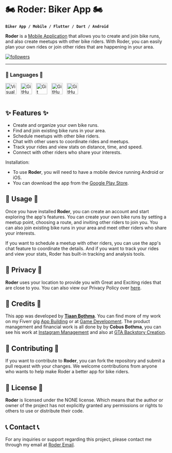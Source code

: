 # 🏍️ Roder: Biker App 🏍️

**`Biker App / Mobile / Flutter / Dart / Android`**

**Roder** is a [Mobile Application](https://play.google.com/store/apps/details?id=com.tb.roder) that allows you to create and join bike runs, and also create meetups with other bike riders. With Roder, you can easily plan your own rides or join other rides that are happening in your area.

<p align="left">
  <a href="https://www.instagram.com/roderbiker/?igshid=MzNlNGNkZWQ4Mg%3D%3D">
    <img alt="followers" title="Follow me on Instagram" src="https://img.shields.io/badge/Instagram-Follow-E1306C?style=for-the-badge&logo=Instagram"/></a>

---

### 🔧 Languages 🔧

<img align="left" alt="Visual Studio Code" width="35px" src="https://cdn.jsdelivr.net/gh/devicons/devicon/icons/vscode/vscode-original.svg" style="padding-right:10px;" />
<img align="left" alt="GitHub" width="35px" src="https://cdn.jsdelivr.net/gh/devicons/devicon/icons/dart/dart-original.svg" style="padding-right:10px;" />
<img align="left" alt="Git" width="35px" src="https://cdn.jsdelivr.net/gh/devicons/devicon/icons/git/git-original.svg" style="padding-right:10px;" />
<img align="left" alt="GitHub" width="35px" src="https://user-images.githubusercontent.com/3369400/139447912-e0f43f33-6d9f-45f8-be46-2df5bbc91289.png" style="padding-right:10px;" />
<img align="left" alt="GitHub" width="35px" src="https://cdn.jsdelivr.net/gh/devicons/devicon/icons/firebase/firebase-plain.svg" style="padding-right:10px;" />
<br />
<br />
<br />

## ✨ Features ✨ 
- Create and organize your own bike runs.
- Find and join existing bike runs in your area.
- Schedule meetups with other bike riders.
- Chat with other users to coordinate rides and meetups.
- Track your rides and view stats on distance, time, and speed.
- Connect with other riders who share your interests.

Installation:
- To use **Roder**, you will need to have a mobile device running Android or iOS.
- You can download the app from the [Google Play Store](https://play.google.com/store/apps/details?id=com.tb.roder).

## 🏁 Usage 🏁
Once you have installed **Roder**, you can create an account and start exploring the app's features. You can create your own bike runs by setting a meetup point, choosing a route, and inviting other riders to join you. You can also join existing bike runs in your area and meet other riders who share your interests.

If you want to schedule a meetup with other riders, you can use the app's chat feature to coordinate the details. And if you want to track your rides and view your stats, Roder has built-in tracking and analysis tools.

## 👀 Privacy 👀
**Roder** uses your location to provide you with Great and Exciting rides that are close to you. You can also view our Privacy Policy over [here](https://github.com/Tyroneexe/Roder/blob/main/privacy-policy.md).

## 🎈 Credits 🎈
This app was developed by [**Tiaan Bothma**](https://github.com/Tyroneexe/Tiaan-Bothma). You can find more of my work on my Fiverr gig [App Building](https://www.fiverr.com/totallyt484/build-a-mobile-app-using-flutter-with-a-database) or at [Game Development](https://www.fiverr.com/totallyt484/code-your-c-sharp-and-python-projects).
The product management and financial work is all done by by **Cobus Bothma**, you can see his work at [Instagram Management](https://www.instagram.com/roderbiker/?igshid=MzNlNGNkZWQ4Mg%3D%3D) and also at [GTA Backstory Creation](https://www.fiverr.com/heisenbergbra?source=gig_cards&referrer_gig_slug=do-your-gta-rp-application-and-backstory&ref_ctx_id=922f1a5aa671ee6d1b16c98d8d39719a&imp_id=62887fe1-18e0-4136-8f06-0865f46ada60).

## 🥳 Contributing 🥳
If you want to contribute to **Roder**, you can fork the repository and submit a pull request with your changes. We welcome contributions from anyone who wants to help make Roder a better app for bike riders.

## 🪪 License 🪪
**Roder** is licensed under the NONE license. Which means that the author or owner of the project has not explicitly granted any permissions or rights to others to use or distribute their code.

## 📞 Contact 📞
For any inquiries or support regarding this project, please contact me through my email at [Roder Email](roderteam@gmail.com).
